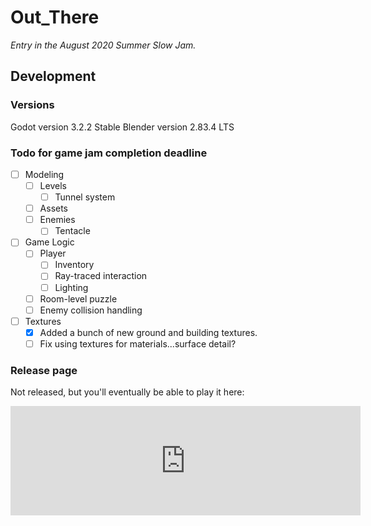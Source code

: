# Out_There
*Entry in the August 2020 Summer Slow Jam.*

## Development

### Versions
Godot version 3.2.2 Stable
Blender version 2.83.4 LTS

### Todo for game jam completion deadline
- [ ] Modeling
	- [ ] Levels
		- [ ] Tunnel system
	- [ ] Assets
	- [ ] Enemies
		- [ ] Tentacle
- [ ] Game Logic
	- [ ] Player
		- [ ] Inventory
		- [ ] Ray-traced interaction
		- [ ] Lighting
	- [ ] Room-level puzzle
	- [ ] Enemy collision handling
- [ ] Textures
	- [X] Added a bunch of new ground and building textures.
	- [ ] Fix using textures for materials...surface detail?

### Release page
Not released, but you'll eventually be able to play it here:


<iframe src="https://itch.io/embed/732200?linkback=true&amp;border_width=5&amp;bg_color=4f6781&amp;fg_color=e4a672&amp;link_color=9e2835&amp;border_color=68515b" width="560" height="175" frameborder="0"><a href="https://jpspadaro.itch.io/out-there">Out There by jpspadaro</a></iframe>
